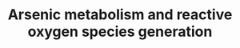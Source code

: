 ---
annotations:
- id: PW:0000002
  parent: classic metabolic pathway
  type: Pathway Ontology
  value: classic metabolic pathway
- id: DOID:162
  parent: disease of cellular proliferation
  type: Disease Ontology
  value: cancer
authors:
- ZDLech
- Egonw
- Fehrhart
- Mkutmon
- Eweitz
citedin: ''
communities: []
description: 'This pathway represents arsenic metabolism and ROS production. '
last-edited: 2024-07-23
ndex: null
organisms:
- Homo sapiens
redirect_from:
- /index.php/Pathway:WP5233
- /instance/WP5233
- /instance/WP5233_r134516
revision: r134516
schema-jsonld:
- '@context': https://schema.org/
  '@id': https://wikipathways.github.io/pathways/WP5233.html
  '@type': Dataset
  creator:
    '@type': Organization
    name: WikiPathways
  description: 'This pathway represents arsenic metabolism and ROS production. '
  keywords:
  - AS3MT
  - ATP1A1
  - Arsenic
  - Arsenic(3+)
  - Arsenic(5+)
  - CAT
  - COA3
  - DMA (III)
  - DMA (V)
  - GSH
  - GSSG
  - GSTO1
  - H2O
  - H2O2
  - MMA (III)
  - MMA (V)
  - MT-ND1
  - O2·–
  - ROS
  - S-adenosylmethionine
  - SAH
  - SDHA
  - SOD1
  - SOD2
  - UQCRFS1
  - VDAC1
  license: CC0
  name: Arsenic metabolism and reactive oxygen species generation
seo: CreativeWork
title: Arsenic metabolism and reactive oxygen species generation
wpid: WP5233
---